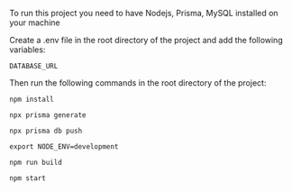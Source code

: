 To run this project you need to have Nodejs, Prisma, MySQL installed on your machine

Create a .env file in the root directory of the project and add the following variables:

```
DATABASE_URL
```

Then run the following commands in the root directory of the project:

```
npm install
```

```
npx prisma generate
```

```
npx prisma db push
```

```
export NODE_ENV=development
```

```
npm run build
```

```
npm start
```
